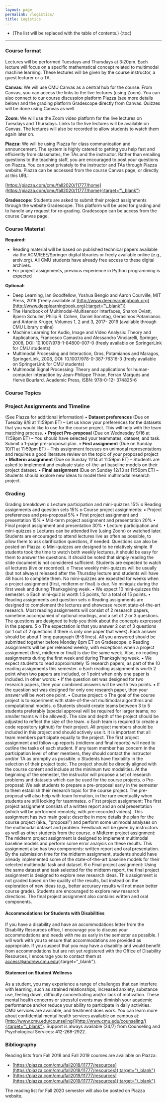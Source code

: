 ```yaml
---
layout: page
permalink: /logistics/
title: Logistics
---
```


* (The list will be replaced with the table of contents.)
{:toc}

***

### Course format

Lectures will be performed Tuesdays and Thursdays at 3:20pm. Each lecture will focus on a specific
mathematical concept related to multimodal machine learning. These lectures will be given by the
course instructor, a guest lecturer or a TA.

**Canvas:** We will use CMU Canvas as a central hub for the course. From Canvas, you can access the
links to the live lectures (using Zoom). You can also connect to our course discussion platform
Piazza (see more details below) and the grading platform Gradescope directly from Canvas.
Quizzes will be done using Canvas as well.

**Zoom:** We will use the Zoom video platform for the live lectures on Tuesdays and Thursdays. Links
to the live lectures will be available on Canvas. The lectures will also be recorded to allow students
to watch them again later on. 

**Piazza:** We will be using Piazza for class communication and announcement. The system is highly
catered to getting you help fast and efficiently from classmates, the TAs and the instructor. Rather
than emailing questions to the teaching staff, you are encouraged to post your questions on
Piazza. You can post privately to the instructor and TAs through Piazza website. Piazza can be
accessed from the course Canvas page, or directly at this URL:

[https://piazza.com/cmu/fall2020/11777/home](https://piazza.com/cmu/fall2020/11777/home){:target="\_blank"}

**Gradescope:** Students are asked to submit their project assignments through the website
Gradescope. This platform will be used for grading and to handle any request for re-grading.
Gradescope can be access from the course Canvas page.

### Course Material

**Required:**
- Reading material will be based on published technical papers available via the
ACM/IEEE/Springer digital libraries or freely available online (e.g., arxiv.org). All CMU students
have already free access to these digital archives.
- For project assignments, previous experience in Python programming is expected

**Optional:**
- Deep Learning, Ian Goodfellow, Yoshua Bengio and Aaron Courville, MIT Press, 2016 (freely
available at [http://www.deeplearningbook.org](http://www.deeplearningbook.org){:target="\_blank"})
- The Handbook of Multimodal-Multisensor Interfaces, Sharon Oviatt, Bjoern Schuller, Philip R.
Cohen, Daniel Sonntag, Gerasimos Potamianos and Antonio Kruger, Volumes 1, 2 and 3, 2017-
2019 (available through CMU Library online)
- Machine Learning for Audio, Image and Video Analysis: Theory and Applications, Francesco
Camastra and Alessandro Vinciarelli, Springer, 2008, DOI: 10.1007/978-1-84800-007-0 (freely
available on SpringerLink for CMU students)
- Multimodal Processing and Interaction, Gros, Potamianos and Maragos, SpringerLink, 2008,
DOI: 10.1007/978-0-387-76316-3 (freely available on SpringerLink for CMU students)
- Multimodal Signal Processing: Theory and applications for human-computer interaction by
Jean-Philippe Thiran, Ferran Marqués and Hervé Bourlard. Academic Press, ISBN: 978-0-12-
374825-6

### Course Topics

### Project Assignments and Timeline

(See Piazza for additional information)
• **Dataset preferences** (Due on Tuesday 9/8 at 11:59pm ET) – Let us know your preferences for
the datasets that you would like to use for the course project. This will help with the team
matching process.
• **Project Pre-proposal** (Due on Wednesday 9/16 at 11:59pm ET) – You should have selected
your teammates, dataset, and task. Submit a 1-page pre-proposal plan.
• **First assignment** (Due on Sunday 10/11 at 11:59pm ET) – This assignment focuses on unimodal
representations and requires a good literature review on the topic of your proposed project
• **Midterm assignment** (Due on Sunday 11/14 at 11:59pm ET) – Students are asked to
implement and evaluate state-of-the-art baseline models on their project dataset.
• **Final assignment** (Due on Sunday 12/13 at 11:59pm ET) – Students should explore new ideas
to model their multimodal research project.

### Grading

Grading breakdown
o Lecture participation and mini-quizzes 15%
o Reading assignments and question sets 15%
o Course project assignments:
▪ Project preferences and pre-proposal 5%
▪ First project assignment and presentation 15%
▪ Mid-term project assignment and presentation 20%
▪ Final project assignment and presentation 30%
• Lecture participation and mini-quizzes
o Lectures can be attended live (using Zoom) or watched later. Students are encouraged
to attend lectures live as often as possible, to allow them to ask clarification questions,
if needed. Questions can also be posted on Piazza.
o Mini-quizzes are designed to be relatively simple. If students took the time to watch
both weekly lectures, it should be easy for them to answer the questions. It should be
noted that simply reading the slide document is not considered sufficient. Students are
expected to watch all lectures (live or recorded).
o These weekly mini-quizzes will be usually (but not always) released after the Thursday
lecture and students will have 48 hours to complete them. No mini-quizzes are
expected for weeks when a project assignment (first, midterm or final) is due. No miniquiz during the first week and during Thanksgiving week.
▪ We expect 10 mini-quizzes this semester.
o Each mini-quiz is worth 1.5 points, for a total of 15 points.
• Reading assignments and question sets
o Reading assignments are designed to complement the lectures and showcase recent
state-of-the-art research. Most reading assignments will consist of 2 research papers,
sometime accompanied of optional readings, and a set of 2 or 3 questions. The
questions are designed to help you think about the concepts expressed in the papers. 
5
o The expectation is that you answer 2 out of 3 questions (or 1 out of 2 questions if
there is only one paper that week). Each answer should be about 1 long paragraph (6-8
lines). All you answered should be submitted together before Monday 8pm ET on
Gradescope.
o Reading assignments will be per released weekly, with exceptions when a project
assignment (first, midterm or final) is due the same week. Also, no reading
assignments during the first week and during Thanksgiving week.
▪ We expect students to read approximately 15 research papers, as part of the
10 reading assignments this semester.
o Each reading assignment is worth 2 point when two papers are included, or 1 point
when only one paper is included. In other words:
▪ If the question set was designed for two research papers, then your combined
answers will be worth two points.
▪ If the question set was designed for only one research paper, then your
answer will be wort one point.
• Course project:
o The goal of the course project is to experiment with state-of-the-art multimodal
algorithms and computational models.
o Students should create teams between 3 to 5 students preferably (special approval will
be required for larger teams; no smaller teams will be allowed). The size and depth of
the project should be adjusted to reflect the size of the team.
o Each team is required to create a code repository (github) for their project. All project
members should be included in this project and should actively use it. It is important
that all team members participate equally to the project. The first project assignment
and follow-up reports (midterm and final reports) will need to outline the tasks of each
student. If any team member has concern in the participation level of other members,
they should contact the instructor and/or TA as promptly as possible.
o Students have flexibility in the selection of their project topic. The project should be
directly aligned with the course content and include at the minimum two modalities.
At the beginning of the semester, the instructor will propose a set of research
problems and datasets which can be used for the course projects.
o Pre-proposal: We ask students to prepare a pre-proposal early in the semester to
them establish their research topic for the course project. The pre-proposal will also
help with team formation, in the rare eventuality when students are still looking for
teammates.
o First project assignment: The first project assignment consists of a written report and
an oral presentation (which will be performed remotely, with pre-recorded videos).
This assignment has two main goals: describe in more details the plan for the course
project (aka., “proposal”) and perform some unimodal analyses on the multimodal
dataset and problem. Feedback will be given by instructors as well as other students
from the course.
o Midterm project assignment: The midterm project assignment is designed to
implement multimodal baseline models and perform some error analysis on these
results. This assignment also has two components: written report and oral
presentation. By the submission time for the midterm assignment, students should
have already implemented some of the state-of-the-art baseline models for their
selected multimodal task and dataset.
6
o Final project assignment: Using the same dataset and task selected for the midterm
report, the final project assignment is designed to explore new research ideas. This
assignment is not graded based on the quality of the results, but instead on the
exploration of new ideas (e.g., better accuracy results will not mean better course
grade). Students are encouraged to explore new research directions. The final project
assignment also contains written and oral components.

#### Accommodations for Students with Disabilities

If you have a disability and have an accommodations letter from the Disability Resources office, I
encourage you to discuss your accommodations and needs with me as early in the semester as
possible. I will work with you to ensure that accommodations are provided as appropriate. If you
suspect that you may have a disability and would benefit from accommodations but are not yet
registered with the Office of Disability Resources, I encourage you to contact them at 
[access@andrew.cmu.edu](mailto:access@andrew.cmu.edu){:target="\_blank"}.

#### Statement on Student Wellness

As a student, you may experience a range of challenges that can interfere with learning, such as
strained relationships, increased anxiety, substance use, feeling down, difficulty concentrating
and/or lack of motivation. These mental health concerns or stressful events may diminish your
academic performance and/or reduce your ability to participate in daily activities. CMU services
are available, and treatment does work. You can learn more about confidential mental health
services available on campus at: [http://www.cmu.edu/counseling/](http://www.cmu.edu/counseling/){:target="\_blank"}.
Support is always available (24/7) from Counseling and Psychological Services: 412-268-2922.

### Bibliography
Reading lists from Fall 2018 and Fall 2019 courses are available on Piazza:

- [https://piazza.com/cmu/fall2018/11777/resources](https://piazza.com/cmu/fall2018/11777/resources){:target="\_blank"}
- [https://piazza.com/cmu/fall2019/11777/resources](https://piazza.com/cmu/fall2019/11777/resources){:target="\_blank"}

The reading list for Fall 2020 semester will also be posted on Piazza website.
